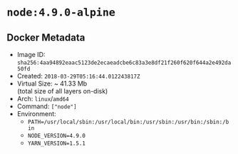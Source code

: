 # `node:4.9.0-alpine`

## Docker Metadata

- Image ID: `sha256:4aa94892eaac5123de2ecaeadcbe6c83a3e8df21f260f620f644a2e492da50fd`
- Created: `2018-03-29T05:16:44.012243817Z`
- Virtual Size: ~ 41.33 Mb  
  (total size of all layers on-disk)
- Arch: `linux`/`amd64`
- Command: `["node"]`
- Environment:
  - `PATH=/usr/local/sbin:/usr/local/bin:/usr/sbin:/usr/bin:/sbin:/bin`
  - `NODE_VERSION=4.9.0`
  - `YARN_VERSION=1.5.1`
